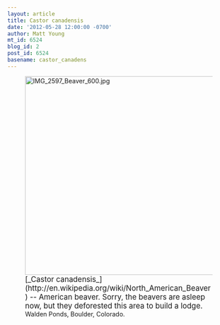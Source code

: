 ```yaml
---
layout: article
title: Castor canadensis
date: '2012-05-28 12:00:00 -0700'
author: Matt Young
mt_id: 6524
blog_id: 2
post_id: 6524
basename: castor_canadens
---
```

<figure>
<img src="/PT/uploads/2012/IMG_2597_Beaver_600.jpg" alt="IMG_2597_Beaver_600.jpg" width="600" height="450" />
<figcaption markdown="span">
<big>[_Castor canadensis_](http://en.wikipedia.org/wiki/North_American_Beaver) -- American beaver.  Sorry, the beavers are asleep now, but they deforested this area to build a lodge.</big> Walden Ponds, Boulder, Colorado. 

</figcaption>
</figure>
